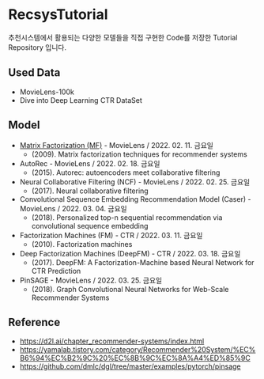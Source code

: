 # RecsysTutorial
추천시스템에서 활용되는 다양한 모델들을 직접 구현한 Code를 저장한 Tutorial Repository 입니다.

## Used Data
- MovieLens-100k
- Dive into Deep Learning CTR DataSet

## Model
- [Matrix Factorization (MF)](https://github.com/SeongBeomLEE/RecsysTutorial/tree/main/MF) - MovieLens / 2022. 02. 11. 금요일
  - (2009). Matrix factorization techniques for recommender systems
- AutoRec - MovieLens / 2022. 02. 18. 금요일
  - (2015). Autorec: autoencoders meet collaborative filtering
- Neural Collaborative Filtering (NCF) - MovieLens / 2022. 02. 25. 금요일
  - (2017). Neural collaborative filtering
- Convolutional Sequence Embedding Recommendation Model (Caser) - MovieLens / 2022. 03. 04. 금요일
  - (2018). Personalized top-n sequential recommendation via convolutional sequence embedding
- Factorization Machines (FM) - CTR / 2022. 03. 11. 금요일
  - (2010). Factorization machines
- Deep Factorization Machines (DeepFM) - CTR / 2022. 03. 18. 금요일
  - (2017). DeepFM: A Factorization-Machine based Neural Network for CTR Prediction
- PinSAGE - MovieLens  / 2022. 03. 25. 금요일
  - (2018). Graph Convolutional Neural Networks for Web-Scale Recommender Systems

## Reference
- https://d2l.ai/chapter_recommender-systems/index.html
- https://yamalab.tistory.com/category/Recommender%20System/%EC%B6%94%EC%B2%9C%20%EC%8B%9C%EC%8A%A4%ED%85%9C
- https://github.com/dmlc/dgl/tree/master/examples/pytorch/pinsage
